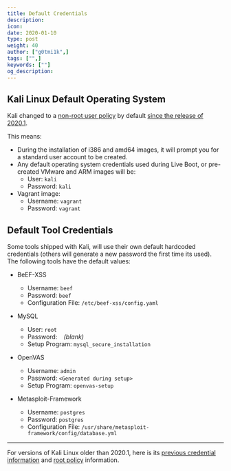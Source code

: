 ```yaml
---
title: Default Credentials
description:
icon:
date: 2020-01-10
type: post
weight: 40
author: ["g0tmi1k",]
tags: ["",]
keywords: [""]
og_description:
---
```


## Kali Linux Default Operating System

Kali changed to a [non-root user policy](/docs/policy/kali-linux-user-policy/) by default [since the release of 2020.1](https://www.kali.org/news/kali-default-non-root-user/).

This means:
- During the installation of i386 and amd64 images, it will prompt you for a standard user account to be created.
- Any default operating system credentials used during Live Boot, or pre-created VMware and ARM images will be:
    - User: `kali`
    - Password: `kali`
- Vagrant image:
    - Username: `vagrant`
    - Password: `vagrant`

## Default Tool Credentials

Some tools shipped with Kali, will use their own default hardcoded credentials (others will generate a new password the first time its used). The following tools have the default values:

- BeEF-XSS
    - Username: `beef`
    - Password: `beef`
    - Configuration File: `/etc/beef-xss/config.yaml`

- MySQL
    - User: `root`
    - Password: ` ` _(blank)_
    - Setup Program: `mysql_secure_installation`

- OpenVAS
    - Username: `admin`
    - Password: `<Generated during setup>`
    - Setup Program: `openvas-setup`

- Metasploit-Framework
    - Username: `postgres`
    - Password: `postgres`
    - Configuration File: `/usr/share/metasploit-framework/config/database.yml`

- - -

For versions of Kali Linux older than 2020.1, here is its [previous credential information](/docs/introduction/kali-linux-default-passwords/) and [root policy](](/docs/policy/kali-linux-root-user-policy/)) information.
